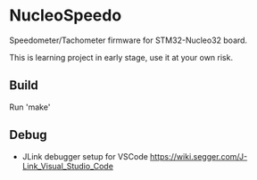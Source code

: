 # NucleoSpeedo
Speedometer/Tachometer firmware for STM32-Nucleo32 board.

This is learning project in early stage, use it at your own risk.

## Build
Run 'make'

## Debug
* JLink debugger setup for VSCode https://wiki.segger.com/J-Link_Visual_Studio_Code
